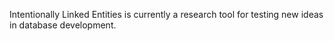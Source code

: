 Intentionally Linked Entities is currently a research tool for testing new ideas in database development.